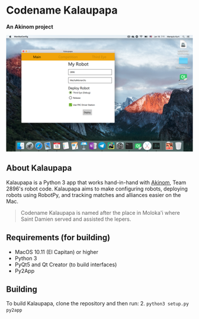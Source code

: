 # Codename Kalaupapa
**An Akinom project**

![Desktop screenshot](img/desktop-scrn.png)

## About Kalaupapa
Kalaupapa is a Python 3 app that works hand-in-hand with [Akinom](http://www.github.com/dmsmechamonarchs2896/robot-octodollop/), Team 2896's robot code. Kalaupapa aims to make configuring robots, deploying robots using RobotPy, and tracking matches and alliances easier on the Mac. 

> Codename Kalaupapa is named after the place in Moloka'i where Saint Damien served and assisted the lepers.

## Requirements (for building)
* MacOS 10.11 (El Capitan) or higher
* Python 3
* PyQt5 and Qt Creator (to build interfaces)
* Py2App

## Building
To build Kalaupapa, clone the repository and then run:
2. `python3 setup.py py2app`